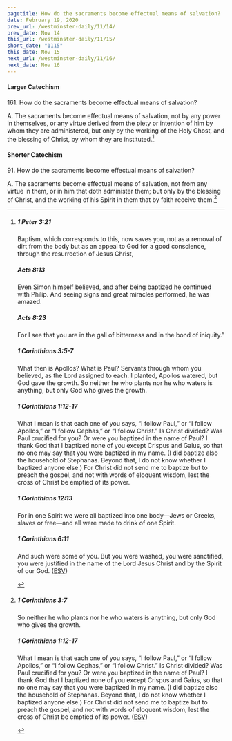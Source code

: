 ```yaml
---
pagetitle: How do the sacraments become effectual means of salvation?
date: February 19, 2020
prev_url: /westminster-daily/11/14/
prev_date: Nov 14
this_url: /westminster-daily/11/15/
short_date: "1115"
this_date: Nov 15
next_url: /westminster-daily/11/16/
next_date: Nov 16
---
```


#### Larger Catechism

161\. How do the sacraments become effectual means of salvation?

A. The sacraments become effectual means of salvation, not by any power in themselves, or any virtue derived from the piety or intention of him by whom they are administered, but only by the working of the Holy Ghost, and the blessing of Christ, by whom they are instituted.[^fnref:wlc1]


[^fnref:wlc1]: <div class="esv"><h5>1 Peter 3:21</h5> <div class="esv-text"><p id="p60003021.01-1">Baptism, which corresponds to this, now saves you, not as a removal of dirt from the body but as an appeal to God for a good conscience, through the resurrection of Jesus Christ,</p> </div><h5>Acts 8:13</h5> <div class="esv-text"><p id="p44008013.01-2">Even Simon himself believed, and after being baptized he continued with Philip. And seeing signs and great miracles performed, he was amazed.</p> </div><h5>Acts 8:23</h5> <div class="esv-text"><p id="p44008023.01-3">For I see that you are in the gall of bitterness and in the bond of iniquity.&#8221;</p> </div><h5>1 Corinthians 3:5-7</h5> <div class="esv-text"><p id="p46003005.01-4">What then is Apollos? What is Paul? Servants through whom you believed, as the Lord assigned to each. I planted, Apollos watered, but God gave the growth. So neither he who plants nor he who waters is anything, but only God who gives the growth.</p> </div><h5>1 Corinthians 1:12-17</h5> <div class="esv-text"><p id="p46001012.01-5">What I mean is that each one of you says, &#8220;I follow Paul,&#8221; or &#8220;I follow Apollos,&#8221; or &#8220;I follow Cephas,&#8221; or &#8220;I follow Christ.&#8221; Is Christ divided? Was Paul crucified for you? Or were you baptized in the name of Paul? I thank God that I baptized none of you except Crispus and Gaius, so that no one may say that you were baptized in my name. (I did baptize also the household of Stephanas. Beyond that, I do not know whether I baptized anyone else.) For Christ did not send me to baptize but to preach the gospel, and not with words of eloquent wisdom, lest the cross of Christ be emptied of its power.</p> </div><h5>1 Corinthians 12:13</h5> <div class="esv-text"><p id="p46012013.01-6">For in one Spirit we were all baptized into one body&#8212;Jews or Greeks, slaves or free&#8212;and all were made to drink of one Spirit.</p> </div><h5>1 Corinthians 6:11</h5> <div class="esv-text"><p id="p46006011.01-7">And such were some of you. But you were washed, you were sanctified, you were justified in the name of the Lord Jesus Christ and by the Spirit of our God.  (<a href="http://www.esv.org" class="copyright">ESV</a>)</p> </div> </div>


#### Shorter Catechism

91\. How do the sacraments become effectual means of salvation?

A. The sacraments become effectual means of salvation, not from any virtue in them, or in him that doth administer them; but only by the blessing of Christ, and the working of his Spirit in them that by faith receive them.[^fnref:wsc1]


[^fnref:wsc1]: <div class="esv"><h5>1 Corinthians 3:7</h5> <div class="esv-text"><p id="p46003007.01-1">So neither he who plants nor he who waters is anything, but only God who gives the growth.</p> </div><h5>1 Corinthians 1:12-17</h5> <div class="esv-text"><p id="p46001012.01-2">What I mean is that each one of you says, &#8220;I follow Paul,&#8221; or &#8220;I follow Apollos,&#8221; or &#8220;I follow Cephas,&#8221; or &#8220;I follow Christ.&#8221; Is Christ divided? Was Paul crucified for you? Or were you baptized in the name of Paul? I thank God that I baptized none of you except Crispus and Gaius, so that no one may say that you were baptized in my name. (I did baptize also the household of Stephanas. Beyond that, I do not know whether I baptized anyone else.) For Christ did not send me to baptize but to preach the gospel, and not with words of eloquent wisdom, lest the cross of Christ be emptied of its power.  (<a href="http://www.esv.org" class="copyright">ESV</a>)</p> </div> </div>

